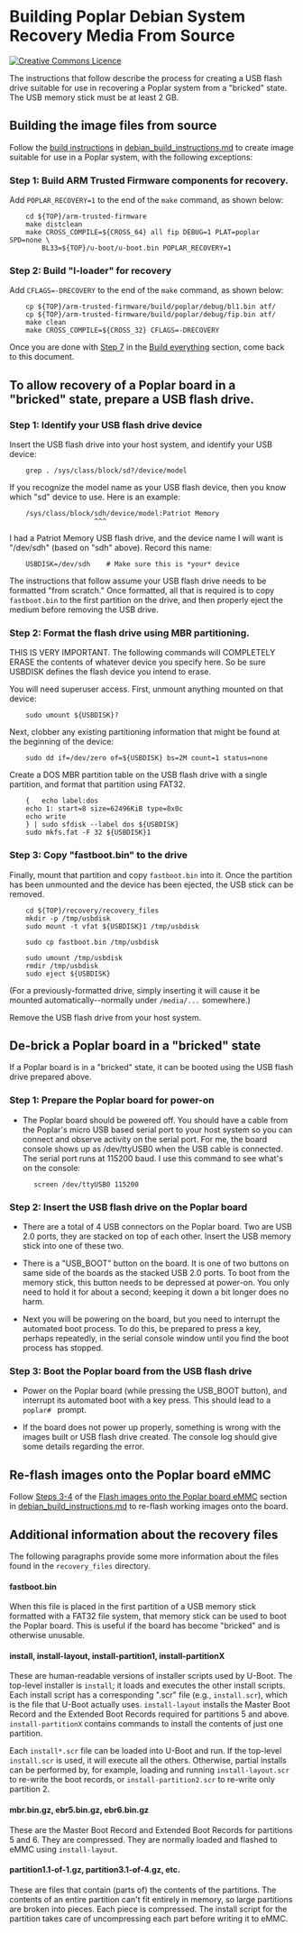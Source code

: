 # Building Poplar Debian System Recovery Media From Source

[![Creative Commons Licence](https://licensebuttons.net/l/by-sa/4.0/88x31.png)](http://creativecommons.org/licenses/by-sa/4.0/)

The instructions that follow describe the process for creating a USB
flash drive suitable for use in recovering a Poplar system from a
"bricked" state.  The USB memory stick must be at least 2 GB.

## Building the image files from source

Follow the [build instructions](debian_build_instructions.md) in
[debian_build_instructions.md](debian_build_instructions.md) to create
image suitable for use in a Poplar system, with the following exceptions:

### Step 1: Build ARM Trusted Firmware components for recovery.
Add `POPLAR_RECOVERY=1` to the end of the `make` command, as shown below:

```shell
    cd ${TOP}/arm-trusted-firmware
    make distclean
    make CROSS_COMPILE=${CROSS_64} all fip DEBUG=1 PLAT=poplar SPD=none \
        BL33=${TOP}/u-boot/u-boot.bin POPLAR_RECOVERY=1
```

### Step 2: Build "l-loader" for recovery
Add `CFLAGS=-DRECOVERY` to the end of the `make` command, as shown below:

```shell
    cp ${TOP}/arm-trusted-firmware/build/poplar/debug/bl1.bin atf/
    cp ${TOP}/arm-trusted-firmware/build/poplar/debug/fip.bin atf/
    make clean
    make CROSS_COMPILE=${CROSS_32} CFLAGS=-DRECOVERY
```

Once you are done with [Step 7](debian_build_instructions.md#step-7-copy-image-files-to-the-tftp-home-directory)
in the [Build everything](debian_build_instructions.md#build-everything)
section, come back to this document.

## To allow recovery of a Poplar board in a "bricked" state, prepare a USB flash drive.

### Step 1: Identify your USB flash drive device

  Insert the USB flash drive into your host system, and identify
  your USB device:

```shell
	grep . /sys/class/block/sd?/device/model
```
  If you recognize the model name as your USB flash device, then
  you know which "sd" device to use.  Here is an example:

```shell
	/sys/class/block/sdh/device/model:Patriot Memory
	                 ^^^
```
  I had a Patriot Memory USB flash drive, and the device name
  I will want is "/dev/sdh" (based on "sdh" above).  Record this name:

```shell
	USBDISK=/dev/sdh	# Make sure this is *your* device
```

  The instructions that follow assume your USB flash drive needs to be
  formatted "from scratch."  Once formatted, all that is required is to
  copy `fastboot.bin` to the first partition on the drive, and then
  properly eject the medium before removing the USB drive.

### Step 2: Format the flash drive using MBR partitioning.

  THIS IS VERY IMPORTANT.  The following commands will COMPLETELY
  ERASE the contents of whatever device you specify here.  So be
  sure USBDISK defines the flash device you intend to erase.

  You will need superuser access.  First, unmount anything mounted
  on that device:

```shell
    sudo umount ${USBDISK}?
```

  Next, clobber any existing partitioning information that might be
  found at the beginning of the device:

```shell
    sudo dd if=/dev/zero of=${USBDISK} bs=2M count=1 status=none
```

  Create a DOS MBR partition table on the USB flash drive with a
  single partition, and format that partition using FAT32.
```shell
    {   echo label:dos
	echo 1: start=8 size=62496KiB type=0x0c
	echo write
    } | sudo sfdisk --label dos ${USBDISK}
    sudo mkfs.fat -F 32 ${USBDISK}1
```

### Step 3: Copy "fastboot.bin" to the drive

  Finally, mount that partition and copy `fastboot.bin` into it.
  Once the partition has been unmounted and the device has been
  ejected, the USB stick can be removed.

```shell
    cd ${TOP}/recovery/recovery_files
    mkdir -p /tmp/usbdisk
    sudo mount -t vfat ${USBDISK}1 /tmp/usbdisk

    sudo cp fastboot.bin /tmp/usbdisk

    sudo umount /tmp/usbdisk
    rmdir /tmp/usbdisk
    sudo eject ${USBDISK}
```

  (For a previously-formatted drive, simply inserting it will cause
  it be mounted automatically--normally under `/media/...`  somewhere.)

  Remove the USB flash drive from your host system.

## De-brick a Poplar board in a "bricked" state

  If a Poplar board is in a "bricked" state, it can be booted using
  the USB flash drive prepared above.

### Step 1: Prepare the Poplar board for power-on

- The Poplar board should be powered off.  You should have a cable
  from the Poplar's micro USB based serial port to your host
  system so you can connect and observe activity on the serial port.
  For me, the board console shows up as /dev/ttyUSB0 when the USB
  cable is connected.  The serial port runs at 115200 baud.  I use
  this command to see what's on the console:

```shell
      screen /dev/ttyUSB0 115200
```

### Step 2: Insert the USB flash drive on the Poplar board

- There are a total of 4 USB connectors on the Poplar board.  Two
  are USB 2.0 ports, they are stacked on top of each other.  Insert
  the USB memory stick into one of these two.

- There is a "USB_BOOT" button on the board.  It is one of two
  buttons on same side of the boards as the stacked USB 2.0 ports.
  To boot from the memory stick, this button needs to be depressed
  at power-on.  You only need to hold it for about a second;
  keeping it down a bit longer does no harm.

- Next you will be powering on the board, but you need to interrupt
  the automated boot process.  To do this, be prepared to press a
  key, perhaps repeatedly, in the serial console window until you
  find the boot process has stopped.

### Step 3: Boot the Poplar board from the USB flash drive

- Power on the Poplar board (while pressing the USB_BOOT button),
  and interrupt its automated boot with a key press.  This should
  lead to a `poplar# ` prompt.

- If the board does not power up properly, something is wrong with the
  images built or USB flash drive created. The console log should give
  some details regarding the error.

## Re-flash images onto the Poplar board eMMC

  Follow [Steps 3-4](debian_build_instructions.md#step-3-configure-the-poplar-ethernet-interface)
of the [Flash images onto the Poplar board eMMC](debian_build_instructions.md#flash-images-onto-the-poplar-board-emmc)
section in [debian_build_instructions.md](debian_build_instructions.md)
to re-flash working images onto the board.

## Additional information about the recovery files

  The following paragraphs provide some more information about the
  files found in the `recovery_files` directory.

#### fastboot.bin
  When this file is placed in the first partition of a USB memory
  stick formatted with a FAT32 file system, that memory stick can
  be used to boot the Poplar board.  This is useful if the board
  has become "bricked" and is otherwise unusable.

#### install, install-layout, install-partition1, install-partitionX
  These are human-readable versions of installer scripts used by
  U-Boot.  The top-level installer is `install`; it loads and
  executes the other install scripts.  Each install script has a
  corresponding ".scr" file (e.g., `install.scr`), which is the file
  that U-Boot actually uses.  `install-layout` installs the Master
  Boot Record and the Extended Boot Records required for partitions
  5 and above.  `install-partitionX` contains commands to install
  the contents of just one partition.

  Each `install*.scr` file can be loaded into U-Boot and run.  If
  the top-level `install.scr` is used, it will execute all the
  others.  Otherwise, partial installs can be performed by, for
  example, loading and running `install-layout.scr` to re-write the
  boot records, or `install-partition2.scr` to re-write only
  partition 2.

#### mbr.bin.gz, ebr5.bin.gz, ebr6.bin.gz
  These are the Master Boot Record and Extended Boot Records for
  partitions 5 and 6.  They are compressed.  They are normally
  loaded and flashed to eMMC using `install-layout`.

#### partition1.1-of-1.gz, partition3.1-of-4.gz, etc.
  These are files that contain (parts of) the contents of the
  partitions.  The contents of an entire partition can't fit
  entirely in memory, so large partitions are broken into pieces.
  Each piece is compressed.  The install script for the partition
  takes care of uncompressing each part before writing it to eMMC.
